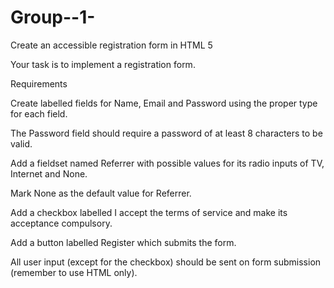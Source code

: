 # Group--1-
Create an accessible registration form in HTML 5

Your task is to implement a registration form.

Requirements

Create labelled fields for Name, Email and Password using the proper type for each field.

The Password field should require a password of at least 8 characters to be valid.

Add a fieldset named Referrer with possible values for its radio inputs of TV, Internet and None.

Mark None as the default value for Referrer.

Add a checkbox labelled I accept the terms of service and make its acceptance compulsory.

Add a button labelled Register which submits the form.

All user input (except for the checkbox) should be sent on form submission (remember to use HTML only).


